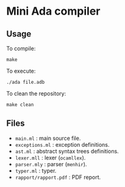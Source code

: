 # Mini Ada compiler

## Usage

To compile:

````
make
````

To execute:

````
./ada file.adb
````

To clean the repository:

````
make clean
````

## Files

 - `main.ml` : main source file.
 - `exceptions.ml` : exception definitions.
 - `ast.ml` : abstract syntax trees definitions.
 - `lexer.mll` : lexer (`ocamllex`).
 - `parser.mly` : parser (`menhir`).
 - `typer.ml` : typer.
 - `rapport/rapport.pdf` : PDF report.
